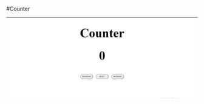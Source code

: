 #Counter

![Image of counter1](https://github.com/jillellamudisurya/Java_Script_Projects/blob/main/Result%20Images/Counter%201.jpg)
